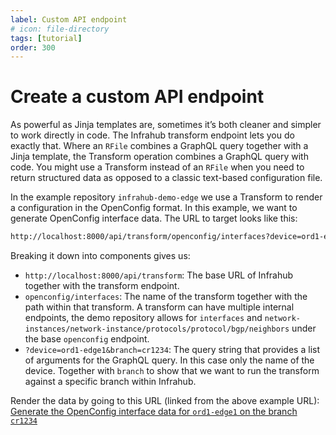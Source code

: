 ```yaml
---
label: Custom API endpoint
# icon: file-directory
tags: [tutorial]
order: 300
---
```


# Create a custom API endpoint

As powerful as Jinja templates are, sometimes it’s both cleaner and simpler to work directly in code. The Infrahub transform endpoint lets you do exactly that. Where an `RFile` combines a GraphQL query together with a Jinja template, the Transform operation combines a GraphQL query with code. You might use a Transform instead of an `RFile` when you need to return structured data as opposed to a classic text-based configuration file.

In the example repository `infrahub-demo-edge` we use a Transform to render a configuration in the OpenConfig format. In this example, we want to generate OpenConfig interface data. The URL to target looks like this:

```txt
http://localhost:8000/api/transform/openconfig/interfaces?device=ord1-edge1&branch=cr1234
```

Breaking it down into components gives us:

- `http://localhost:8000/api/transform`: The base URL of Infrahub together with the transform endpoint.
- `openconfig/interfaces`: The name of the transform together with the path within that transform. A transform can have multiple internal endpoints, the demo repository allows for `interfaces` and `network-instances/network-instance/protocols/protocol/bgp/neighbors` under the base `openconfig` endpoint.
- `?device=ord1-edge1&branch=cr1234`: The query string that provides a list of arguments for the GraphQL query. In this case only the name of the device. Together with `branch` to show that we want to run the transform against a specific branch within Infrahub.

Render the data by going to this URL (linked from the above example URL): [Generate the OpenConfig interface data for `ord1-edge1` on the branch `cr1234`](http://localhost:8000/api/transform/openconfig/interfaces?device=ord1-edge1&branch=cr1234)
